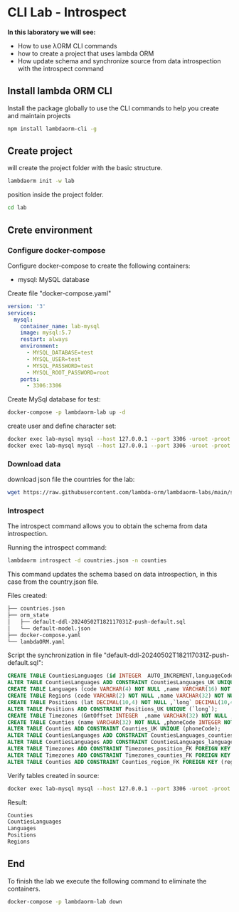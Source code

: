 # CLI Lab - Introspect

**In this laboratory we will see:**

- How to use λORM CLI commands
- how to create a project that uses lambda ORM
- How update schema and synchronize source from data introspection with the introspect command

## Install lambda ORM CLI

Install the package globally to use the CLI commands to help you create and maintain projects

```sh
npm install lambdaorm-cli -g
```

## Create project

will create the project folder with the basic structure.

```sh
lambdaorm init -w lab
```

position inside the project folder.

```sh
cd lab
```

## Crete environment

### Configure docker-compose

Configure docker-compose to create the following containers:

- mysql: MySQL database

Create file "docker-compose.yaml"

```yaml
version: '3'
services:
  mysql:
    container_name: lab-mysql
    image: mysql:5.7
    restart: always
    environment:
      - MYSQL_DATABASE=test
      - MYSQL_USER=test
      - MYSQL_PASSWORD=test
      - MYSQL_ROOT_PASSWORD=root
    ports:
      - 3306:3306
```

Create MySql database for test:

```sh
docker-compose -p lambdaorm-lab up -d
```

create user and define character set:

```sh
docker exec lab-mysql mysql --host 127.0.0.1 --port 3306 -uroot -proot -e "ALTER DATABASE test CHARACTER SET utf8 COLLATE utf8_general_ci;"
docker exec lab-mysql mysql --host 127.0.0.1 --port 3306 -uroot -proot -e "GRANT ALL ON *.* TO 'test'@'%' with grant option; FLUSH PRIVILEGES;"
```

### Download data

download json file the countries for the lab:

```sh
wget https://raw.githubusercontent.com/lambda-orm/lambdaorm-labs/main/source/countries/countries.json
```

### Introspect

The introspect command allows you to obtain the schema from data introspection.

Running the introspect command:

```sh
lambdaorm introspect -d countries.json -n counties
```

This command updates the schema based on data introspection, in this case from the country.json file.

Files created:

```sh
├── countries.json
├── orm_state
│   ├── default-ddl-20240502T182117031Z-push-default.sql
│   └── default-model.json
├── docker-compose.yaml
└── lambdaORM.yaml
```

Script the synchronization in file "default-ddl-20240502T182117031Z-push-default.sql":

```sql
CREATE TABLE CountiesLanguages (id INTEGER  AUTO_INCREMENT,languageCode VARCHAR(4) NOT NULL ,countyName VARCHAR(32) NOT NULL ,CONSTRAINT CountiesLanguages_PK PRIMARY KEY (id));
ALTER TABLE CountiesLanguages ADD CONSTRAINT CountiesLanguages_UK UNIQUE (countyName,languageCode);
CREATE TABLE Languages (code VARCHAR(4) NOT NULL ,name VARCHAR(16) NOT NULL ,CONSTRAINT Languages_PK PRIMARY KEY (code));
CREATE TABLE Regions (code VARCHAR(2) NOT NULL ,name VARCHAR(32) NOT NULL ,CONSTRAINT Regions_PK PRIMARY KEY (code));
CREATE TABLE Positions (lat DECIMAL(10,4) NOT NULL ,`long` DECIMAL(10,4) NOT NULL ,CONSTRAINT Positions_PK PRIMARY KEY (lat));
ALTER TABLE Positions ADD CONSTRAINT Positions_UK UNIQUE (`long`);
CREATE TABLE Timezones (GmtOffset INTEGER  ,name VARCHAR(32) NOT NULL ,positionLat DECIMAL(10,4) NOT NULL ,countyName VARCHAR(32) NOT NULL ,CONSTRAINT Timezones_PK PRIMARY KEY (name));
CREATE TABLE Counties (name VARCHAR(32) NOT NULL ,phoneCode INTEGER NOT NULL ,priority INTEGER NOT NULL ,regionCode VARCHAR(2) NOT NULL ,CONSTRAINT Counties_PK PRIMARY KEY (name));
ALTER TABLE Counties ADD CONSTRAINT Counties_UK UNIQUE (phoneCode);
ALTER TABLE CountiesLanguages ADD CONSTRAINT CountiesLanguages_counties_FK FOREIGN KEY (countyName) REFERENCES Counties (name);
ALTER TABLE CountiesLanguages ADD CONSTRAINT CountiesLanguages_languages_FK FOREIGN KEY (languageCode) REFERENCES Languages (code);
ALTER TABLE Timezones ADD CONSTRAINT Timezones_position_FK FOREIGN KEY (positionLat) REFERENCES Positions (lat);
ALTER TABLE Timezones ADD CONSTRAINT Timezones_counties_FK FOREIGN KEY (countyName) REFERENCES Counties (name);
ALTER TABLE Counties ADD CONSTRAINT Counties_region_FK FOREIGN KEY (regionCode) REFERENCES Regions (code);
```

Verify tables created in source:

```sh
docker exec lab-mysql mysql --host 127.0.0.1 --port 3306 -uroot -proot -e "use test;show tables;"
```

Result:

```sh
Counties
CountiesLanguages
Languages
Positions
Regions
```

## End

To finish the lab we execute the following command to eliminate the containers.

```sh
docker-compose -p lambdaorm-lab down
```
